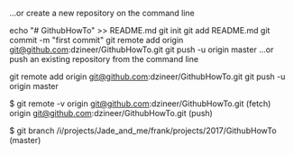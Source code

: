 …or create a new repository on the command line

echo "# GithubHowTo" >> README.md
git init
git add README.md
git commit -m "first commit"
git remote add origin git@github.com:dzineer/GithubHowTo.git
git push -u origin master
…or push an existing repository from the command line

git remote add origin git@github.com:dzineer/GithubHowTo.git
git push -u origin master


$ git remote -v
origin  git@github.com:dzineer/GithubHowTo.git (fetch)
origin  git@github.com:dzineer/GithubHowTo.git (push)

$ git branch
/i/projects/Jade_and_me/frank/projects/2017/GithubHowTo (master)
